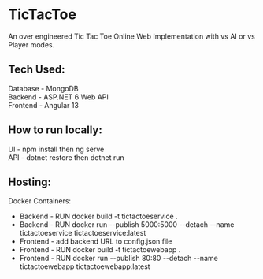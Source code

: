 # TicTacToe
An over engineered Tic Tac Toe Online Web Implementation with vs AI or vs Player modes.

## Tech Used:
Database - MongoDB \
Backend - ASP.NET 6 Web API \
Frontend - Angular 13

## How to run locally:
UI - npm install then ng serve \
API - dotnet restore then dotnet run

## Hosting:
Docker Containers:
- Backend - RUN docker build -t tictactoeservice . 
- Backend - RUN docker run --publish 5000:5000 --detach --name tictactoeservice tictactoeservice:latest
- Frontend - add backend URL to config.json file 
- Frontend - RUN docker build -t tictactoewebapp . 
- Frontend - RUN docker run --publish 80:80 --detach --name tictactoewebapp tictactoewebapp:latest
